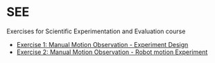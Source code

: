 # SEE
Exercises for Scientific Experimentation and Evaluation course

+ [Exercise 1: Manual Motion Observation - Experiment Design](20180419/SEEHomework_AbhishekPadalkar_MaxMensing_PranjalDhole_20180419.tex)
+ [Exercise 2: Manual Motion Observation - Robot motion Experiment](20180426/SEEHomework_AbhishekPadalkar_MaxMensing_PranjalDhole_20180426.tex)

